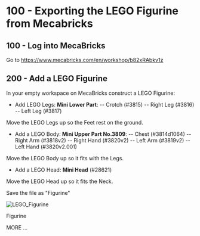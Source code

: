 # 100 - Exporting the LEGO Figurine from Mecabricks

## 100 - Log into MecaBricks

Go to https://www.mecabricks.com/en/workshop/b82xRAbkv1z

## 200 - Add a LEGO Figurine

In your empty workspace on MecaBricks construct a LEGO Figurine:

- Add LEGO Legs: **Mini Lower Part**:
  -- Crotch (#3815)
  -- Right Leg (#3816)
  -- Left Leg (#3817)

Move the LEGO Legs up so the Feet rest on the ground.

- Add a LEGO Body: **Mini Upper Part No.3809**:
  -- Chest (#3814d1064)
  -- Right Arm (#3818v2)
  -- Right Hand (#3820v2)
  -- Left Arm (#3819v2)
  -- Left Hand (#3820v2.001)

Move the LEGO Body up so it fits with the Legs.

- Add a LEGO Head: **Mini Head** (#28621)

Move the LEGO Head up so it fits the Neck.

Save the file as "Figurine"

![LEGO_Figurine](https://github.com/wvanheemstra/blender-lego-figurine/assets/1499433/b1426f99-5729-480e-bf63-8874b53dfe04)

Figurine



MORE ...
